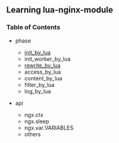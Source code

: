 ## Learning lua-nginx-module

### Table of Contents

- phase
  - [init_by_lua](chapters/001-ngx_lua_init_by_lua.md)
  - init_worker_by_lua
  - [rewrite_by_lua](chapters/003-ngx_lua_rewrite_by_lua.md)
  - access_by_lua
  - content_by_lua
  - filter_by_lua
  - log_by_lua

- api
  - ngx.ctx
  - ngx.sleep
  - ngx.var.VARIABLES
  - others

